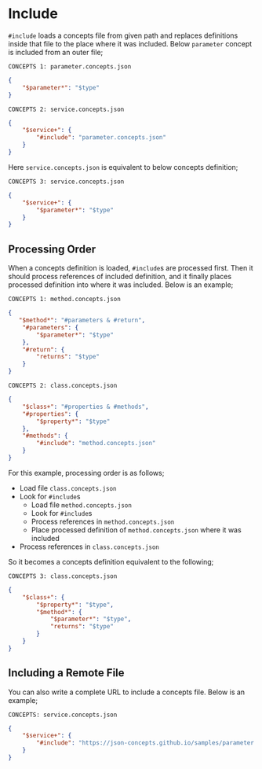 # Include

`#include` loads a concepts file from given path and replaces definitions inside
that file to the place where it was included. Below `parameter` concept is
included from an outer file;

`CONCEPTS 1: parameter.concepts.json`

```json
{
    "$parameter*": "$type"
}
```

`CONCEPTS 2: service.concepts.json`

```json
{
    "$service+": {
        "#include": "parameter.concepts.json"
    }
}
```

Here `service.concepts.json` is equivalent to below concepts definition;

`CONCEPTS 3: service.concepts.json`

```json
{
    "$service+": {
        "$parameter*": "$type"
    }
}
```

## Processing Order

When a concepts definition is loaded, `#include`s are processed first. Then it
should process references of included definition, and it finally places processed
definition into where it was included. Below is an example;

`CONCEPTS 1: method.concepts.json`

```json
{
   "$method*": "#parameters & #return",
    "#parameters": {
        "$parameter*": "$type"
    },
    "#return": {
        "returns": "$type"
    }
}
```

`CONCEPTS 2: class.concepts.json`

```json
{
    "$class+": "#properties & #methods",
    "#properties": {
        "$property*": "$type"
    },
    "#methods": {
        "#include": "method.concepts.json"
    }
}
```

For this example, processing order is as follows;

- Load file `class.concepts.json`
- Look for `#include`s
  - Load file `method.concepts.json`
  - Look for `#include`s
  - Process references in `method.concepts.json`
  - Place processed definition of `method.concepts.json` where it was included
- Process references in `class.concepts.json`

So it becomes a concepts definition equivalent to the following;

`CONCEPTS 3: class.concepts.json`

```json
{
    "$class+": {
        "$property*": "$type",
        "$method*": {
            "$parameter*": "$type",
            "returns": "$type"
        }
    }
}
```

## Including a Remote File

You can also write a complete URL to include a concepts file. Below is an
example;

`CONCEPTS: service.concepts.json`

```json
{
    "$service+": {
        "#include": "https://json-concepts.github.io/samples/parameter.concepts.json"
    }
}
```
